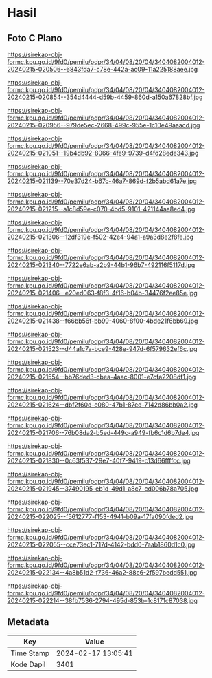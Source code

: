 # Hasil

## Foto C Plano

https://sirekap-obj-formc.kpu.go.id/9fd0/pemilu/pdpr/34/04/08/20/04/3404082004012-20240215-020506--6843fda7-c78e-442a-ac09-11a225188aee.jpg

https://sirekap-obj-formc.kpu.go.id/9fd0/pemilu/pdpr/34/04/08/20/04/3404082004012-20240215-020854--354d4444-d59b-4459-860d-a150a67828bf.jpg

https://sirekap-obj-formc.kpu.go.id/9fd0/pemilu/pdpr/34/04/08/20/04/3404082004012-20240215-020956--979de5ec-2668-499c-955e-1c10e49aaacd.jpg

https://sirekap-obj-formc.kpu.go.id/9fd0/pemilu/pdpr/34/04/08/20/04/3404082004012-20240215-021051--19b4db92-8066-4fe9-9739-d4fd28ede343.jpg

https://sirekap-obj-formc.kpu.go.id/9fd0/pemilu/pdpr/34/04/08/20/04/3404082004012-20240215-021139--70e37d24-b67c-46a7-869d-f2b5abd61a7e.jpg

https://sirekap-obj-formc.kpu.go.id/9fd0/pemilu/pdpr/34/04/08/20/04/3404082004012-20240215-021215--a1c8d59e-c070-4bd5-9101-421144aa8ed4.jpg

https://sirekap-obj-formc.kpu.go.id/9fd0/pemilu/pdpr/34/04/08/20/04/3404082004012-20240215-021306--12df319e-f502-42e4-94a1-a9a3d8e2f8fe.jpg

https://sirekap-obj-formc.kpu.go.id/9fd0/pemilu/pdpr/34/04/08/20/04/3404082004012-20240215-021340--7722e6ab-a2b9-44b1-96b7-492116f5117d.jpg

https://sirekap-obj-formc.kpu.go.id/9fd0/pemilu/pdpr/34/04/08/20/04/3404082004012-20240215-021406--e20ed063-f8f3-4f16-b04b-34476f2ee85e.jpg

https://sirekap-obj-formc.kpu.go.id/9fd0/pemilu/pdpr/34/04/08/20/04/3404082004012-20240215-021438--f66bb56f-bb99-4060-8f00-4bde21f6bb69.jpg

https://sirekap-obj-formc.kpu.go.id/9fd0/pemilu/pdpr/34/04/08/20/04/3404082004012-20240215-021523--d44a1c7a-bce9-428e-947d-6f579632ef6c.jpg

https://sirekap-obj-formc.kpu.go.id/9fd0/pemilu/pdpr/34/04/08/20/04/3404082004012-20240215-021554--bb76ded3-cbea-4aac-8001-e7cfa2208df1.jpg

https://sirekap-obj-formc.kpu.go.id/9fd0/pemilu/pdpr/34/04/08/20/04/3404082004012-20240215-021624--dbf2f60d-c080-47b1-87ed-7142d86bb0a2.jpg

https://sirekap-obj-formc.kpu.go.id/9fd0/pemilu/pdpr/34/04/08/20/04/3404082004012-20240215-021706--76b08da2-b5ed-449c-a949-fb6c1d6b7de4.jpg

https://sirekap-obj-formc.kpu.go.id/9fd0/pemilu/pdpr/34/04/08/20/04/3404082004012-20240215-021830--0c63f537-29e7-40f7-9419-c13d66ffffcc.jpg

https://sirekap-obj-formc.kpu.go.id/9fd0/pemilu/pdpr/34/04/08/20/04/3404082004012-20240215-021945--37490195-eb1d-49d1-a8c7-cd006b78a705.jpg

https://sirekap-obj-formc.kpu.go.id/9fd0/pemilu/pdpr/34/04/08/20/04/3404082004012-20240215-022025--f5612777-f153-4941-b09a-17fa090fded2.jpg

https://sirekap-obj-formc.kpu.go.id/9fd0/pemilu/pdpr/34/04/08/20/04/3404082004012-20240215-022055--cce73ec1-717d-4142-bdd0-7aab1860d1c0.jpg

https://sirekap-obj-formc.kpu.go.id/9fd0/pemilu/pdpr/34/04/08/20/04/3404082004012-20240215-022134--4a8b51d2-f736-46a2-88c6-2f597bedd551.jpg

https://sirekap-obj-formc.kpu.go.id/9fd0/pemilu/pdpr/34/04/08/20/04/3404082004012-20240215-022214--38fb7536-2794-495d-853b-1c8171c87038.jpg


## Metadata

| Key        | Value               |
| ---------- | ------------------- |
| Time Stamp | 2024-02-17 13:05:41 |
| Kode Dapil | 3401                |



